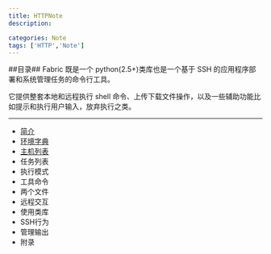 ```yaml
---
title: HTTPNote
description:

categories: Note
tags: ['HTTP','Note']
---
```


##目录##
Fabric 既是一个 python(2.5+)类库也是一个基于 SSH 的应用程序部署和系统管理任务的命令行工具。

它提供整套本地和远程执行 shell 命令、上传下载文件操作，以及一些辅助功能比如提示和执行用户输入，放弃执行之类。

* * * 

+ [简介](http://paperplane.ruhoh.com/fabric/fabric%E7%B3%BB%E5%88%97%E4%B9%8B%E7%AE%80%E4%BB%8B/)
+ [环境字典](http://paperplane.ruhoh.com/fabric/fabric%E7%B3%BB%E5%88%97%E4%B9%8B%E7%8E%AF%E5%A2%83%E5%AD%97%E5%85%B8/)
+ [主机列表](http://paperplane.ruhoh.com/fabric/fabric%E7%B3%BB%E5%88%97%E4%B9%8B%E4%B8%BB%E6%9C%BA%E5%88%97%E8%A1%A8/)                                                
+ 任务列表
+ 执行模式
+ 工具命令
+ 两个文件
+ 远程交互
+ 使用类库
+ SSH行为
+ 管理输出
+ 附录
